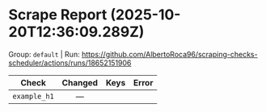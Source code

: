 # Scrape Report (2025-10-20T12:36:09.289Z)

Group: `default`  |  Run: https://github.com/AlbertoRoca96/scraping-checks-scheduler/actions/runs/18652151906

| Check | Changed | Keys | Error |
|---|:---:|:--|:--|
| `example_h1` | — |  |  |
